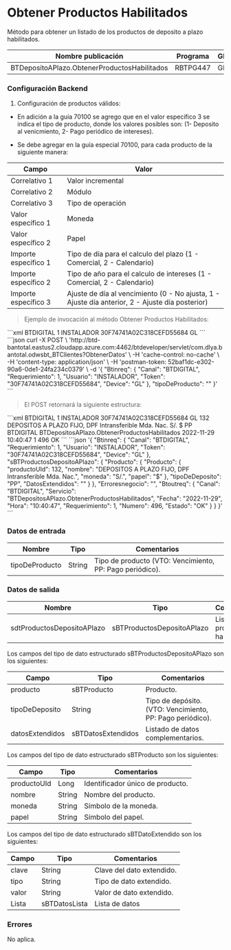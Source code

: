 # Obtener Productos Habilitados 

Método para obtener un listado de los productos de deposito a plazo habilitados. 

Nombre publicación | Programa | Global/País 
--------- | ----------- | ----------- 
BTDepositoAPlazo.ObtenerProductosHabilitados | RBTPG447 | Global 

### Configuración Backend 

1) Configuración de productos válidos: 

* En adición a la guía 70100 se agrego que en el valor especifico 3 se indica el tipo de    producto, donde los valores posibles son: (1- Deposito al venicmiento, 2- Pago periódico de intereses). 

* Se debe agregar en la guía especial 70100, para cada producto de la siguiente manera: 

Campo | Valor 
--------- | -----------  
Correlativo 1 | Valor incremental 
Correlativo 2 | Módulo 
Correlativo 3 | Tipo de operación 
Valor específico 1 | Moneda 
Valor específico 2 | Papel 
Importe específico 1 | Tipo de día para el calculo del plazo (1 - Comercial, 2 - Calendario) 
Importe específico 2 | Tipo de año para el calculo de intereses (1 - Comercial, 2 - Calendario) 
Importe específico 3 | Ajuste de día al vencimiento (0 - No ajusta, 1 - Ajuste día anterior, 2 - Ajuste día posterior) 

> Ejemplo de invocación al método Obtener Productos Habilitados: 

<code-group> 
<code-block title="XML" active> 
```xml 
<soapenv:Envelope xmlns:soapenv="http://schemas.xmlsoap.org/soap/envelope/" xmlns:bts="http://uy.com.dlya.bantotal/BTSOA/"> 
   <soapenv:Header/> 
   <soapenv:Body> 
      <bts:BTDepositosAPlazo.ObtenerProductosHabilitados> 
         <bts:Btinreq> 
            <bts:Canal>BTDIGITAL</bts:Canal> 
            <bts:Requerimiento>1</bts:Requerimiento> 
            <bts:Usuario>INSTALADOR</bts:Usuario> 
            <bts:Token>30F74741A02C318CEFD55684</bts:Token> 
            <bts:Device>GL</bts:Device> 
         </bts:Btinreq> 
         <bts:tipoDeProducto></bts:tipoDeProducto> 
      </bts:BTDepositosAPlazo.ObtenerProductosHabilitados> 
   </soapenv:Body> 
</soapenv:Envelope> 
``` 
</code-block> 

<code-block title="JSON"> 
```json 
curl -X POST \ 
  'http://btd-bantotal.eastus2.cloudapp.azure.com:4462/btdeveloper/servlet/com.dlya.bantotal.odwsbt_BTClientes?ObtenerDatos' \ 
  -H 'cache-control: no-cache' \ 
  -H 'content-type: application/json' \ 
  -H 'postman-token: 52baf1dc-e302-90a6-0de1-24fa234c0379' \ 
  -d '{ 
   "Btinreq": { 
            "Canal": "BTDIGITAL", 
            "Requerimiento": 1, 
            "Usuario": "INSTALADOR", 
            "Token": "30F74741A02C318CEFD55684", 
            "Device": "GL" 
         }, 
         "tipoDeProducto": "" 
      }' 
``` 
</code-block> 
</code-group> 

> El POST retornará la siguiente estructura: 

<code-group> 
<code-block title="XML" active> 
```xml 
<SOAP-ENV:Envelope xmlns:SOAP-ENV="http://schemas.xmlsoap.org/soap/envelope/" xmlns:xsd="http://www.w3.org/2001/XMLSchema" xmlns:SOAP-ENC="http://schemas.xmlsoap.org/soap/encoding/" xmlns:xsi="http://www.w3.org/2001/XMLSchema-instance"> 
   <SOAP-ENV:Body> 
      <BTDepositosAPlazo.ObtenerProductosHabilitados xmlns="http://uy.com.dlya.bantotal/BTSOA/"> 
         <Btinreq> 
            <Canal>BTDIGITAL</Canal> 
            <Requerimiento>1</Requerimiento> 
            <Usuario>INSTALADOR</Usuario> 
            <Token>30F74741A02C318CEFD55684</Token> 
            <Device>GL</Device> 
         </Btinreq> 
         <sBTProductosDepositoAPlazo> 
            <Producto> 
               <Producto> 
                  <productoUId>132</productoUId> 
                  <nombre>DEPOSITOS A PLAZO FIJO, DPF Intransferible Mda. Nac.</nombre> 
                  <moneda>S/.</moneda> 
                  <papel>$</papel> 
               </Producto> 
               <tipoDeDeposito>PP</tipoDeDeposito> 
               <DatosExtendidos></DatosExtendidos> 
            </Producto> 
         </sBTProductosDepositoAPlazo> 
         <Erroresnegocio></Erroresnegocio> 
         <Btoutreq> 
            <Canal>BTDIGITAL</Canal> 
            <Servicio>BTDepositosAPlazo.ObtenerProductosHabilitados</Servicio> 
            <Fecha>2022-11-29</Fecha> 
            <Hora>10:40:47</Hora> 
            <Requerimiento>1</Requerimiento> 
            <Numero>496</Numero> 
            <Estado>OK</Estado> 
         </Btoutreq> 
      </BTDepositosAPlazo.ObtenerProductosHabilitados> 
   </SOAP-ENV:Body> 
</SOAP-ENV:Envelope> 
``` 
</code-block> 

<code-block title="JSON"> 
```json 
'{ 
	"Btinreq": { 
          "Canal": "BTDIGITAL", 
          "Requerimiento": 1, 
          "Usuario": "INSTALADOR", 
          "Token": "30F74741A02C318CEFD55684", 
          "Device": "GL" 
        }, 
        "sBTProductosDepositoAPlazo": { 
          "Producto": { 
            "Producto": { 
              "productoUId": 132, 
              "nombre": "DEPOSITOS A PLAZO FIJO, DPF Intransferible Mda. Nac.", 
              "moneda": "S/.", 
              "papel": "$" 
            }, 
            "tipoDeDeposito": "PP", 
            "DatosExtendidos": "" 
          } 
        }, 
        "Erroresnegocio": "", 
        "Btoutreq": { 
          "Canal": "BTDIGITAL", 
          "Servicio": "BTDepositosAPlazo.ObtenerProductosHabilitados", 
          "Fecha": "2022-11-29", 
          "Hora": "10:40:47", 
          "Requerimiento": 1, 
          "Numero": 496, 
          "Estado": "OK" 
        } 
      } 
}' 
``` 
</code-block> 
</code-group>  

### Datos de entrada 

Nombre | Tipo | Comentarios 
--------- | ----------- | ----------- 
tipoDeProducto | String | Tipo de producto (VTO: Vencimiento, PP: Pago periódico). 

### Datos de salida 

Nombre | Tipo | Comentarios 
--------- | ----------- | ----------- 
sdtProductosDepositoAPlazo | sBTProductosDepositoAPlazo | Listado de productos habilitados. 

Los campos del tipo de dato estructurado sBTProductosDepositoAPlazo son los siguientes:  

Campo | Tipo | Comentarios 
--------- | ----------- | ----------- 
producto | sBTProducto | Producto. 
tipoDeDeposito | String | Tipo de depósito. (VTO: Vencimiento, PP: Pago periódico). 
datosExtendidos | sBTDatosExtendidos | Listado de datos complementarios. 

Los campos del tipo de dato estructurado sBTProducto son los siguientes:  

Campo | Tipo | Comentarios 
--------- | ----------- | ----------- 
productoUId | Long | Identificador único de producto. 
nombre | String | Nombre del producto. 
moneda | String | Símbolo de la moneda. 
papel | String | Símbolo del papel. 

Los campos del tipo de dato estructurado sBTDatoExtendido son los siguientes:  

Campo | Tipo | Comentarios 
--------- | ----------- | ----------- 
clave | String | Clave del dato extendido. 
tipo | String | Tipo de dato extendido. 
valor | String | Valor de dato extendido. 
Lista | sBTDatosLista | Lista de datos 

### Errores 

No aplica. 

 
